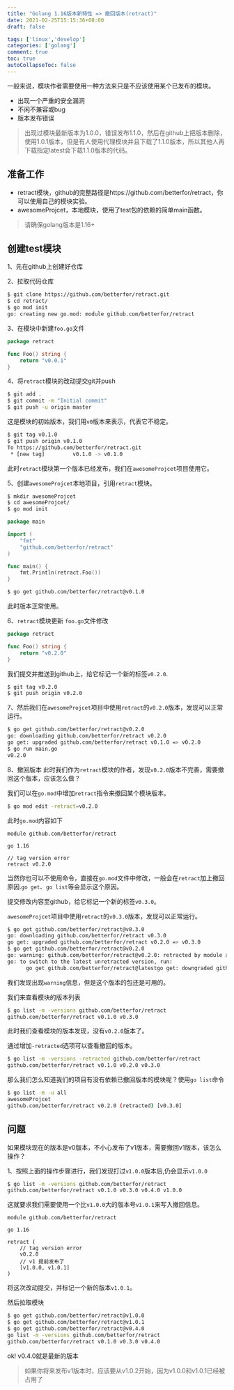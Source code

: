 ```yaml
---
title: "Golang 1.16版本新特性 => 撤回版本(retract)"
date: 2021-02-25T15:15:36+08:00
draft: false

tags: ['linux','develop']
categories: ['golang']
comment: true
toc: true
autoCollapseToc: false
---
```


一般来说，模块作者需要使用一种方法来只是不应该使用某个已发布的模块。

- 出现一个严重的安全漏洞
- 不闲不兼容或bug
- 版本发布错误

> 出现过模块最新版本为1.0.0，错误发布1.1.0，然后在github上把版本删除，使用1.0.1版本，但是有人使用代理模块并且下载了1.1.0版本，所以其他人再下载指定latest会下载1.1.0版本的代码。

## 准备工作

- retract模块，github的完整路径是https://github.com/betterfor/retract，你可以使用自己的模块实验。
- awesomeProjcet，本地模块，使用了test包的依赖的简单main函数。

> 请确保golang版本是1.16+

## 创建test模块

1、先在github上创建好仓库

2、拉取代码仓库

```bash
$ git clone https://github.com/betterfor/retract.git
$ cd retract/
$ go mod init 
go: creating new go.mod: module github.com/betterfor/retract
```

3、在模块中新建`foo.go`文件

```go
package retract

func Foo() string {
	return "v0.0.1"
}
```

4、将`retract`模块的改动提交git并push

```bash
$ git add .
$ git commit -m "Initial commit"
$ git push -u origin master
```

这是模块的初始版本，我们用`v0`版本来表示，代表它不稳定。

```bash
$ git tag v0.1.0
$ git push origin v0.1.0
To https://github.com/betterfor/retract.git
 * [new tag]         v0.1.0 -> v0.1.0
```

此时`retract`模块第一个版本已经发布，我们在`awesomeProjcet`项目使用它。

5、创建`awesomeProjcet`本地项目，引用`retract`模块。

```bash
$ mkdir awesomeProjcet
$ cd awesomeProjcet/
$ go mod init
```

```go
package main

import (
	"fmt"
	"github.com/betterfor/retract"
)

func main() {
	fmt.Println(retract.Foo())
}
```

```bash
$ go get github.com/betterfor/retract@v0.1.0
```

此时版本正常使用。

6、`retract`模块更新
`foo.go`文件修改
```go
package retract

func Foo() string {
	return "v0.2.0"
}
```
我们提交并推送到github上，给它标记一个新的标签`v0.2.0`.
```bash
$ git tag v0.2.0
$ git push origin v0.2.0
```

7、然后我们在`awesomeProjcet`项目中使用`retract`的`v0.2.0`版本，发现可以正常运行。
```bash
$ go get github.com/betterfor/retract@v0.2.0
go: downloading github.com/betterfor/retract v0.2.0
go get: upgraded github.com/betterfor/retract v0.1.0 => v0.2.0
$ go run main.go
v0.2.0
```

8、撤回版本
此时我们作为`retract`模块的作者，发现`v0.2.0`版本不完善，需要撤回这个版本，应该怎么做？

我们可以在`go.mod`中增加`retract`指令来撤回某个模块版本。

```bash
$ go mod edit -retract=v0.2.0
```

此时`go.mod`内容如下
```text
module github.com/betterfor/retract

go 1.16

// tag version error
retract v0.2.0
```

当然你也可以不使用命令，直接在`go.mod`文件中修改，一般会在`retract`加上撤回原因.`go get`、`go list`等会显示这个原因。

提交修改内容至github，给它标记一个新的标签`v0.3.0`。

`awesomeProjcet`项目中使用`retract`的`v0.3.0`版本，发现可以正常运行。

```bash
$ go get github.com/betterfor/retract@v0.3.0
go: downloading github.com/betterfor/retract v0.3.0
go get: upgraded github.com/betterfor/retract v0.2.0 => v0.3.0
$ go get github.com/betterfor/retract@v0.2.0
go: warning: github.com/betterfor/retract@v0.2.0: retracted by module author: tag version error
go: to switch to the latest unretracted version, run:
      go get github.com/betterfor/retract@latestgo get: downgraded github.com/betterfor/retract v0.3.0 => v0.2.0
```

我们发现出现`warning`信息，但是这个版本的包还是可用的。

我们来查看模块的版本列表
```bash
$ go list -m -versions github.com/betterfor/retract
github.com/betterfor/retract v0.1.0 v0.3.0
```
此时我们查看模块的版本发现，没有`v0.2.0`版本了。

通过增加`-retracted`选项可以查看撤回的版本。
```bash
$ go list -m -versions -retracted github.com/betterfor/retract
github.com/betterfor/retract v0.1.0 v0.2.0 v0.3.0
```

那么我们怎么知道我们的项目有没有依赖已撤回版本的模块呢？使用`go list`命令
```bash
$ go list -m -u all
awesomeProjcet
github.com/betterfor/retract v0.2.0 (retracted) [v0.3.0]
```

## 问题
如果模块现在的版本是v0版本，不小心发布了v1版本，需要撤回v1版本，该怎么操作？

1、按照上面的操作步骤进行，我们发现打过`v1.0.0`版本后,仍会显示`v1.0.0`
```bash
$ go list -m -versions github.com/betterfor/retract
github.com/betterfor/retract v0.1.0 v0.3.0 v0.4.0 v1.0.0
```
这就要求我们需要使用一个比`v1.0.0`大的版本号`v1.0.1`来写入撤回信息。
```text
module github.com/betterfor/retract

go 1.16

retract (
    // tag version error
    v0.2.0
    // v1 提前发布了
    [v1.0.0, v1.0.1]
)
```
将这次改动提交，并标记一个新的版本`v1.0.1`。

然后拉取模块
```bash
$ go get github.com/betterfor/retract@v1.0.0
$ go get github.com/betterfor/retract@v1.0.1
$ go get github.com/betterfor/retract@v0.4.0
go list -m -versions github.com/betterfor/retract
github.com/betterfor/retract v0.1.0 v0.3.0 v0.4.0
```
ok! v0.4.0就是最新的版本
> 如果你将来发布v1版本时，应该要从v1.0.2开始，因为v1.0.0和v1.0.1已经被占用了